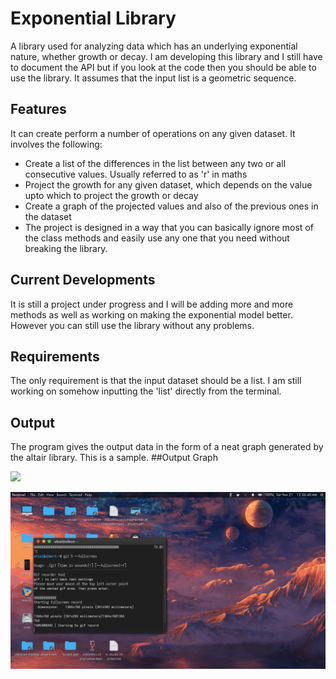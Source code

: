 # Exponential Library


A library used for analyzing data which has an underlying exponential nature, whether growth or decay. I am developing this library and I still have to document the API but if you look at the code then you should be able to use the library.
It assumes that the input list is a geometric sequence.

## Features
It can create perform a number of operations on any given dataset. It involves the following:
- Create a list of the differences in the list between any two or all consecutive values. Usually referred to as 'r' in maths
- Project the growth for any given dataset, which depends on the value upto which to project the growth or decay
- Create a graph of the projected values and also of the previous ones in the dataset
- The project is designed in a way that you can basically ignore most of the class methods and easily use any one that you need without breaking the library.

## Current Developments
It is still a project under progress and I will be adding more and more methods as well as working on making the exponential model better. However you can still use the library without any problems.

## Requirements
The only requirement is that the input dataset should be a list. I am still working on somehow inputting the 'list' directly from the terminal.

## Output 
The program gives the output data in the form of a neat graph generated by the altair library. This is a sample.
##Output Graph

![](https://gitlab.com/faisal.a/exponential-library/-/tree/master/files/Output_image.png)

![](hello.gif)
